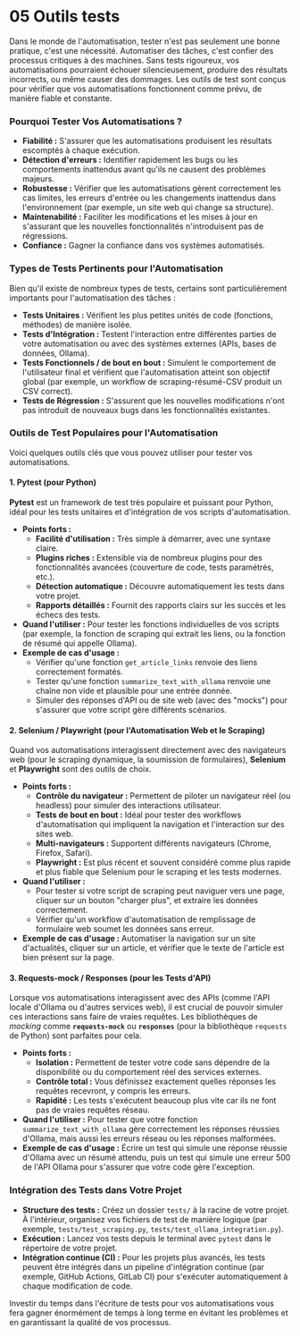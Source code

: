 # 05 Outils tests
Dans le monde de l'automatisation, tester n'est pas seulement une bonne pratique, c'est une nécessité. Automatiser des tâches, c'est confier des processus critiques à des machines. Sans tests rigoureux, vos automatisations pourraient échouer silencieusement, produire des résultats incorrects, ou même causer des dommages. Les outils de test sont conçus pour vérifier que vos automatisations fonctionnent comme prévu, de manière fiable et constante.

### Pourquoi Tester Vos Automatisations ?

* **Fiabilité :** S'assurer que les automatisations produisent les résultats escomptés à chaque exécution.
* **Détection d'erreurs :** Identifier rapidement les bugs ou les comportements inattendus avant qu'ils ne causent des problèmes majeurs.
* **Robustesse :** Vérifier que les automatisations gèrent correctement les cas limites, les erreurs d'entrée ou les changements inattendus dans l'environnement (par exemple, un site web qui change sa structure).
* **Maintenabilité :** Faciliter les modifications et les mises à jour en s'assurant que les nouvelles fonctionnalités n'introduisent pas de régressions.
* **Confiance :** Gagner la confiance dans vos systèmes automatisés.

### Types de Tests Pertinents pour l'Automatisation

Bien qu'il existe de nombreux types de tests, certains sont particulièrement importants pour l'automatisation des tâches :

* **Tests Unitaires :** Vérifient les plus petites unités de code (fonctions, méthodes) de manière isolée.
* **Tests d'Intégration :** Testent l'interaction entre différentes parties de votre automatisation ou avec des systèmes externes (APIs, bases de données, Ollama).
* **Tests Fonctionnels / de bout en bout :** Simulent le comportement de l'utilisateur final et vérifient que l'automatisation atteint son objectif global (par exemple, un workflow de scraping-résumé-CSV produit un CSV correct).
* **Tests de Régression :** S'assurent que les nouvelles modifications n'ont pas introduit de nouveaux bugs dans les fonctionnalités existantes.

### Outils de Test Populaires pour l'Automatisation

Voici quelques outils clés que vous pouvez utiliser pour tester vos automatisations.

#### 1. Pytest (pour Python)

**Pytest** est un framework de test très populaire et puissant pour Python, idéal pour les tests unitaires et d'intégration de vos scripts d'automatisation.

* **Points forts :**
    * **Facilité d'utilisation :** Très simple à démarrer, avec une syntaxe claire.
    * **Plugins riches :** Extensible via de nombreux plugins pour des fonctionnalités avancées (couverture de code, tests paramétrés, etc.).
    * **Détection automatique :** Découvre automatiquement les tests dans votre projet.
    * **Rapports détaillés :** Fournit des rapports clairs sur les succès et les échecs des tests.
* **Quand l'utiliser :** Pour tester les fonctions individuelles de vos scripts (par exemple, la fonction de scraping qui extrait les liens, ou la fonction de résumé qui appelle Ollama).
* **Exemple de cas d'usage :**
    * Vérifier qu'une fonction `get_article_links` renvoie des liens correctement formatés.
    * Tester qu'une fonction `summarize_text_with_ollama` renvoie une chaîne non vide et plausible pour une entrée donnée.
    * Simuler des réponses d'API ou de site web (avec des "mocks") pour s'assurer que votre script gère différents scénarios.

#### 2. Selenium / Playwright (pour l'Automatisation Web et le Scraping)

Quand vos automatisations interagissent directement avec des navigateurs web (pour le scraping dynamique, la soumission de formulaires), **Selenium** et **Playwright** sont des outils de choix.

* **Points forts :**
    * **Contrôle du navigateur :** Permettent de piloter un navigateur réel (ou headless) pour simuler des interactions utilisateur.
    * **Tests de bout en bout :** Idéal pour tester des workflows d'automatisation qui impliquent la navigation et l'interaction sur des sites web.
    * **Multi-navigateurs :** Supportent différents navigateurs (Chrome, Firefox, Safari).
    * **Playwright :** Est plus récent et souvent considéré comme plus rapide et plus fiable que Selenium pour le scraping et les tests modernes.
* **Quand l'utiliser :**
    * Pour tester si votre script de scraping peut naviguer vers une page, cliquer sur un bouton "charger plus", et extraire les données correctement.
    * Vérifier qu'un workflow d'automatisation de remplissage de formulaire web soumet les données sans erreur.
* **Exemple de cas d'usage :** Automatiser la navigation sur un site d'actualités, cliquer sur un article, et vérifier que le texte de l'article est bien présent sur la page.

#### 3. Requests-mock / Responses (pour les Tests d'API)

Lorsque vos automatisations interagissent avec des APIs (comme l'API locale d'Ollama ou d'autres services web), il est crucial de pouvoir simuler ces interactions sans faire de vraies requêtes. Les bibliothèques de *mocking* comme **`requests-mock`** ou **`responses`** (pour la bibliothèque `requests` de Python) sont parfaites pour cela.

* **Points forts :**
    * **Isolation :** Permettent de tester votre code sans dépendre de la disponibilité ou du comportement réel des services externes.
    * **Contrôle total :** Vous définissez exactement quelles réponses les requêtes recevront, y compris les erreurs.
    * **Rapidité :** Les tests s'exécutent beaucoup plus vite car ils ne font pas de vraies requêtes réseau.
* **Quand l'utiliser :** Pour tester que votre fonction `summarize_text_with_ollama` gère correctement les réponses réussies d'Ollama, mais aussi les erreurs réseau ou les réponses malformées.
* **Exemple de cas d'usage :** Écrire un test qui simule une réponse réussie d'Ollama avec un résumé attendu, puis un test qui simule une erreur 500 de l'API Ollama pour s'assurer que votre code gère l'exception.

### Intégration des Tests dans Votre Projet

* **Structure des tests :** Créez un dossier `tests/` à la racine de votre projet. À l'intérieur, organisez vos fichiers de test de manière logique (par exemple, `tests/test_scraping.py`, `tests/test_ollama_integration.py`).
* **Exécution :** Lancez vos tests depuis le terminal avec `pytest` dans le répertoire de votre projet.
* **Intégration continue (CI) :** Pour les projets plus avancés, les tests peuvent être intégrés dans un pipeline d'intégration continue (par exemple, GitHub Actions, GitLab CI) pour s'exécuter automatiquement à chaque modification de code.

Investir du temps dans l'écriture de tests pour vos automatisations vous fera gagner énormément de temps à long terme en évitant les problèmes et en garantissant la qualité de vos processus.
